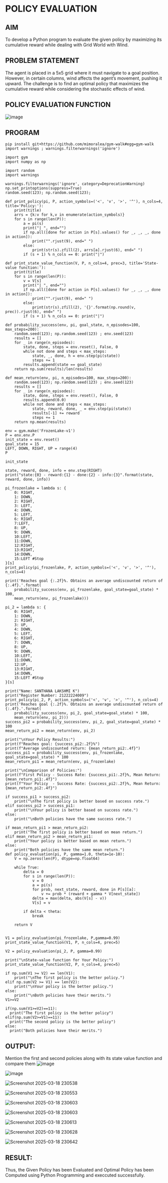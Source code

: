 # POLICY EVALUATION

## AIM
To develop a Python program to evaluate the given policy by maximizing its cumulative reward while dealing with Grid World with Wind.

## PROBLEM STATEMENT
The agent is placed in a 5x5 grid where it must navigate to a goal position. However, in certain columns, wind affects the agent’s movement, pushing it upward. The challenge is to find an optimal policy that maximizes the cumulative reward while considering the stochastic effects of wind.
## POLICY EVALUATION FUNCTION
![image](https://github.com/user-attachments/assets/00b628f2-a4a8-4fbb-b0c2-09c9e5dac4a1)

## PROGRAM
```
pip install git+https://github.com/mimoralea/gym-walk#egg=gym-walk
import warnings ; warnings.filterwarnings('ignore')

import gym
import numpy as np

import random
import warnings

warnings.filterwarnings('ignore', category=DeprecationWarning)
np.set_printoptions(suppress=True)
random.seed(123); np.random.seed(123);
```
```
def print_policy(pi, P, action_symbols=('<', 'v', '>', '^'), n_cols=4, title='Policy:'):
    print(title)
    arrs = {k:v for k,v in enumerate(action_symbols)}
    for s in range(len(P)):
        a = pi(s)
        print("| ", end="")
        if np.all([done for action in P[s].values() for _, _, _, done in action]):
            print("".rjust(9), end=" ")
        else:
            print(str(s).zfill(2), arrs[a].rjust(6), end=" ")
        if (s + 1) % n_cols == 0: print("|")

```
```
def print_state_value_function(V, P, n_cols=4, prec=3, title='State-value function:'):
    print(title)
    for s in range(len(P)):
        v = V[s]
        print("| ", end="")
        if np.all([done for action in P[s].values() for _, _, _, done in action]):
            print("".rjust(9), end=" ")
        else:
            print(str(s).zfill(2), '{}'.format(np.round(v, prec)).rjust(6), end=" ")
        if (s + 1) % n_cols == 0: print("|")
```
```
def probability_success(env, pi, goal_state, n_episodes=100, max_steps=200):
    random.seed(123); np.random.seed(123) ; env.seed(123)
    results = []
    for _ in range(n_episodes):
        state, done, steps = env.reset(), False, 0
        while not done and steps < max_steps:
            state, _, done, h = env.step(pi(state))
            steps += 1
        results.append(state == goal_state)
    return np.sum(results)/len(results)
```
```
def mean_return(env, pi, n_episodes=100, max_steps=200):
    random.seed(123); np.random.seed(123) ; env.seed(123)
    results = []
    for _ in range(n_episodes):
        state, done, steps = env.reset(), False, 0
        results.append(0.0)
        while not done and steps < max_steps:
            state, reward, done, _ = env.step(pi(state))
            results[-1] += reward
            steps += 1
    return np.mean(results)
```
```
env = gym.make('FrozenLake-v1')
P = env.env.P
init_state = env.reset()
goal_state = 15
LEFT, DOWN, RIGHT, UP = range(4)
P

init_state

```
```
state, reward, done, info = env.step(RIGHT)
print("state:{0} - reward:{1} - done:{2} - info:{3}".format(state, reward, done, info))

pi_frozenlake = lambda s: {
    0: RIGHT,
    1: DOWN,
    2: RIGHT,
    3: LEFT,
    4: DOWN,
    5: LEFT,
    6: RIGHT,
    7:LEFT,
    8: UP,
    9: DOWN,
    10:LEFT,
    11:DOWN,
    12:RIGHT,
    13:RIGHT,
    14:DOWN,
    15:LEFT #Stop
}[s]
print_policy(pi_frozenlake, P, action_symbols=('<', 'v', '>', '^'), n_cols=4)
```
```
print('Reaches goal {:.2f}%. Obtains an average undiscounted return of {:.4f}.'.format(
    probability_success(env, pi_frozenlake, goal_state=goal_state) * 100,
    mean_return(env, pi_frozenlake)))
```
```
pi_2 = lambda s: {
    0: RIGHT,
    1: DOWN,
    2: RIGHT,
    3: UP,
    4: DOWN,
    5: LEFT,
    6: RIGHT,
    7: DOWN,
    8: UP,
    9: DOWN,
    10:LEFT,
    11:DOWN,
    12:UP,
    13:RIGHT,
    14:DOWN,
    15:LEFT #Stop
}[s]

```
```
print("Name: SANTHANA LAKSHMI K")
print("Register Number: 21222224009")
print_policy(pi_2, P, action_symbols=('<', 'v', '>', '^'), n_cols=4)
print('Reaches goal {:.2f}%. Obtains an average undiscounted return of {:.4f}.'.format(
    probability_success(env, pi_2, goal_state=goal_state) * 100,
    mean_return(env, pi_2)))
success_pi2 = probability_success(env, pi_2, goal_state=goal_state) * 100
mean_return_pi2 = mean_return(env, pi_2)
```
```
print("\nYour Policy Results:")
print(f"Reaches goal: {success_pi2:.2f}%")
print(f"Average undiscounted return: {mean_return_pi2:.4f}")
success_pi1 = probability_success(env, pi_frozenlake, goal_state=goal_state) * 100
mean_return_pi1 = mean_return(env, pi_frozenlake)
```
```
print("\nComparison of Policies:")
print(f"First Policy - Success Rate: {success_pi1:.2f}%, Mean Return: {mean_return_pi1:.4f}")
print(f"Your Policy  - Success Rate: {success_pi2:.2f}%, Mean Return: {mean_return_pi2:.4f}")
```
```
if success_pi1 > success_pi2:
    print("\nThe first policy is better based on success rate.")
elif success_pi2 > success_pi1:
    print("\nYour policy is better based on success rate.")
else:
    print("\nBoth policies have the same success rate.")

if mean_return_pi1 > mean_return_pi2:
    print("The first policy is better based on mean return.")
elif mean_return_pi2 > mean_return_pi1:
    print("Your policy is better based on mean return.")
else:
    print("Both policies have the same mean return.")
def policy_evaluation(pi, P, gamma=1.0, theta=1e-10):
    V = np.zeros(len(P), dtype=np.float64)

    while True:
        delta = 0
        for s in range(len(P)):
            v = 0
            a = pi(s)
            for prob, next_state, reward, done in P[s][a]:
                v += prob * (reward + gamma * V[next_state])
            delta = max(delta, abs(V[s] - v))
            V[s] = v

        if delta < theta:
            break

    return V
```
```

V1 = policy_evaluation(pi_frozenlake, P,gamma=0.99)
print_state_value_function(V1, P, n_cols=4, prec=5)

V2 = policy_evaluation(pi_2, P, gamma=0.99)

print("\nState-value function for Your Policy:")
print_state_value_function(V2, P, n_cols=4, prec=5)

if np.sum(V1 >= V2) == len(V1):
    print("\nThe first policy is the better policy.")
elif np.sum(V2 >= V1) == len(V2):
    print("\nYour policy is the better policy.")
else:
    print("\nBoth policies have their merits.")
V1>=V2
```
```
if(np.sum(V1>=V2)==11):
  print("The first policy is the better policy")
elif(np.sum(V2>=V1)==11):
  print("The second policy is the better policy")
else:
  print("Both policies have their merits.")
```


## OUTPUT:
Mention the first and second policies along with its state value function and compare them
![image](https://github.com/user-attachments/assets/feed2bea-01fa-4ceb-8118-ce6127147b5b)

![image](https://github.com/user-attachments/assets/36c717b2-abb6-4183-b9dd-303e6eb0c1ec)

![Screenshot 2025-03-18 230538](https://github.com/user-attachments/assets/60b86fe5-7602-462a-8dc9-3d0656c3b57b)

![Screenshot 2025-03-18 230553](https://github.com/user-attachments/assets/8dea55ed-93c7-4663-b125-b6a8d50257d6)

![Screenshot 2025-03-18 230603](https://github.com/user-attachments/assets/7dff1239-2507-4691-971c-9b42a4321e8d)

![Screenshot 2025-03-18 230603](https://github.com/user-attachments/assets/7dff1239-2507-4691-971c-9b42a4321e8d)

![Screenshot 2025-03-18 230613](https://github.com/user-attachments/assets/1c053afe-e535-4130-b9d6-064cc08bf4f2)

![Screenshot 2025-03-18 230628](https://github.com/user-attachments/assets/7e7437bd-7486-4725-9148-2e54955ec393)

![Screenshot 2025-03-18 230642](https://github.com/user-attachments/assets/395d9b7c-04cc-4b5a-9758-dd204ba4e921)

## RESULT:

Thus, the Given Policy has been Evaluated and Optimal Policy has been Computed using Python Programming and execcuted successfully.
